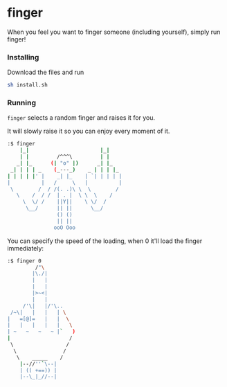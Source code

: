 # finger

When you feel you want to finger someone (including yourself), simply run finger!


### Installing

Download the files and run

```bash
sh install.sh
```


### Running

`finger` selects a random finger and raises it for you.

It will slowly raise it so you can enjoy every moment of it.


```bash
:$ finger
    |_|                       |_|
    | |         /^^^\         | |
   _| |_      (| "o" |)      _| |_
 _| | | | _    (_---_)    _ | | | |_
| | | | |' |    _| |_    | `| | | | |
|          |   /     \   |          |
 \        /  / /(. .)\ \  \        /
   \    /  / /  | . |  \ \  \    /
     \  \/ /    ||Y||    \ \/  /
      \__/      || ||      \__/
                () ()
                || ||
               ooO Ooo
```

You can specify the speed of the loading, when 0 it'll load the finger immediately:

```bash
:$ finger 0
         /"\
        |\./|
        |   |
        |   |
        |>~<|
        |   |
     /'\|   |/'\..
 /~\|   |   |   | \
|   =[@]=   |   |  \
|   |   |   |   |   \
| ~   ~   ~   ~ |`   )
|                   /
 \                 /
  \               /
   \    _____    /
    |--//''`\--|
    | (( +==)) |
    |--\_|_//--|

```

